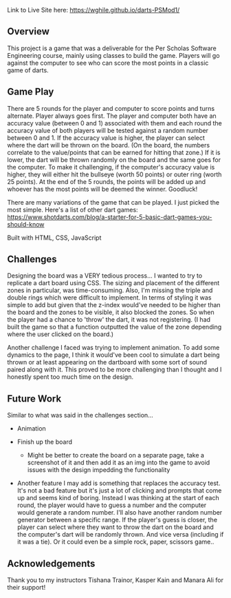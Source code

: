 Link to Live Site here: https://wghile.github.io/darts-PSMod1/

## Overview

This project is a game that was a deliverable for the Per Scholas Software Engineering course, mainly using classes to build the game. Players will go against the computer to see who can score the most points in a classic game of darts.

## Game Play

There are 5 rounds for the player and computer to score points and turns alternate. Player always goes first. The player and computer both have an accuracy value (between 0 and 1) associated with them and each round the accuracy value of both players will be tested against a random number between 0 and 1. If the accuracy value is higher, the player can select where the dart will be thrown on the board. (On the board, the numbers correlate to the value/points that can be earned for hitting that zone.) If it is lower, the dart will be thrown randomly on the board and the same goes for the computer. To make it challenging, if the computer's accuracy value is higher, they will either hit the bullseye (worth 50 points) or outer ring (worth 25 points). At the end of the 5 rounds, the points will be added up and whoever has the most points will be deemed the winner. Goodluck!

There are many variations of the game that can be played. I just picked the most simple. Here's a list of other dart games: https://www.shotdarts.com/blog/a-starter-for-5-basic-dart-games-you-should-know

Built with HTML, CSS, JavaScript

## Challenges

Designing the board was a VERY tedious process... I wanted to try to replicate a dart board using CSS. The sizing and placement of the different zones in particular, was time-consuming. Also, I'm missing the triple and double rings which were difficult to implement. In terms of styling it was simple to add but given that the z-index would've needed to be higher than the board and the zones to be visible, it also blocked the zones. So when the player had a chance to 'throw' the dart, it was not registering. (I had built the game so that a function outputted the value of the zone depending where the user clicked on the board.)

Another challenge I faced was trying to implement animation. To add some dynamics to the page, I think it would've been cool to simulate a dart being thrown or at least appearing on the dartboard with some sort of sound paired along with it. This proved to be more challenging than I thought and I honestly spent too much time on the design.

## Future Work

Similar to what was said in the challenges section...

- Animation

- Finish up the board

  - Might be better to create the board on a separate page, take a screenshot of it and then add it as an img into the game to avoid issues with the design impedding the functionality

- Another feature I may add is something that replaces the accuracy test. It's not a bad feature but it's just a lot of clicking and prompts that come up and seems kind of boring. Instead I was thinking at the start of each round, the player would have to guess a number and the computer would generate a random number. I'll also have another random number generator between a specific range. If the player's guess is closer, the player can select where they want to throw the dart on the board and the computer's dart will be randomly thrown. And vice versa (including if it was a tie). Or it could even be a simple rock, paper, scissors game..

## Acknowledgements

Thank you to my instructors Tishana Trainor, Kasper Kain and Manara Ali for their support!
